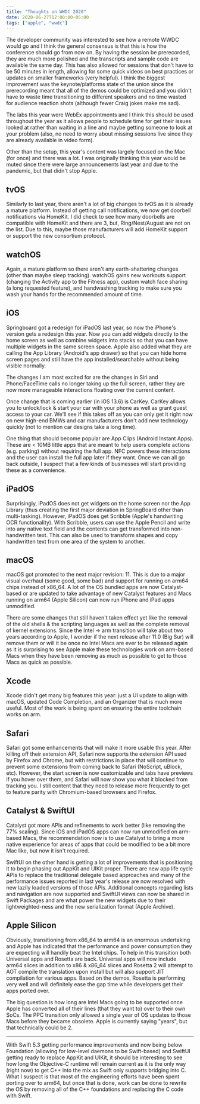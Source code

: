 ```yaml
---
title: "Thoughts on WWDC 2020"
date: 2020-06-27T12:00:00-05:00
tags: ["apple", "wwdc"]
---
```


The developer community was interested to see how a remote WWDC would go and I think the general consensus is that this is how the conference should go from now on. By having the session be prerecorded, they are much more polished and the transcripts and sample code are available the same day. This has also allowed for sessions that don't have to be 50 minutes in length, allowing for some quick videos on best practices or updates on smaller frameworks (very helpful). I think the biggest improvement was the keynote/platforms state of the union since the prerecording meant that all of the demos could be optimized and you didn't have to waste time transitioning to different speakers and no time wasted for audience reaction shots (although fewer Craig jokes make me sad). 

The labs this year were WebEx appointments and I think this should be used throughout the year as it allows people to schedule time for get their issues looked at rather than waiting in a line and maybe getting someone to look at your problem (also, no need to worry about missing sessions live since they are already available in video form).

Other than the setup, this year's content was largely focused on the Mac (for once) and there was a lot. I was originally thinking this year would be muted since there were large announcements last year and due to the pandemic, but that didn't stop Apple.

## tvOS

Similarly to last year, there aren't a lot of big changes to tvOS as it is already a mature platform. Instead of getting call notifications, we now get doorbell notifications via HomeKit. I did check to see how many doorbells are compatible with HomeKit and there are 3, but, Ring/Nest/August are not on the list. Due to this, maybe those manufacturers will add HomeKit support or support the new consortium protocol.

## watchOS

Again, a mature platform so there aren't any earth-shattering changes (other than maybe sleep tracking). watchOS gains new workouts support (changing the Activity app to the Fitness app), custom watch face sharing (a long requested feature), and handwashing tracking to make sure you wash your hands for the recommended amount of time. 

## iOS

Springboard got a redesign for iPadOS last year, so now the iPhone's version gets a redesign this year. Now you can add widgets directly to the home screen as well as combine widgets into stacks so that you can have multiple widgets in the same screen space. Apple also added what they are calling the App Library (Android's app drawer) so that you can hide home screen pages and still have the app installed/searchable without being visible normally.

The changes I am most excited for are the changes in Siri and Phone/FaceTime calls no longer taking up the full screen, rather they are now more manageable interactions floating over the current content.

Once change that is coming earlier (in iOS 13.6) is CarKey. CarKey allows you to unlock/lock & start your car with your phone as well as grant guest access to your car. We'll see if this takes off as you can only get it right now on new high-end BMWs and car manufacturers don't add new technology quickly (not to mention car designs take a long time).

One thing that should become popular are App Clips (Android Instant Apps). These are < 10MB little apps that are meant to help users complete actions (e.g. parking) without requiring the full app. NFC powers these interactions and the user can install the full app later if they want. Once we can all go back outside, I suspect that a few kinds of businesses will start providing these as a convenience.

## iPadOS

Surprisingly, iPadOS does not get widgets on the home screen nor the App Library (thus creating the first major deviation in SpringBoard other than multi-tasking). However, iPadOS does get Scribble (Apple's handwriting OCR functionality). With Scribble, users can use the Apple Pencil and write into any native text field and the contents can get transformed into non-handwritten text. This can also be used to transform shapes and copy handwritten text from one area of the system to another.

## macOS

macOS got promoted to the next major revision: 11. This is due to a major visual overhaul (some good, some bad) and support for running on arm64 chips instead of x86_64. A lot of the OS bundled apps are now Catalyst-based or are updated to take advantage of new Catalyst features and Macs running on arm64 (Apple Silicon) can now run iPhone and iPad apps unmodified.

There are some changes that still haven't taken effect yet like the removal of the old shells & the scripting languages as well as the complete removal of kernel extensions. Since the Intel -> arm transition will take about two years according to Apple, I wonder if the next release after 11.0 (Big Sur) will remove them or will it be once no Intel Macs are ever to be released again as it is surprising to see Apple make these technologies work on arm-based Macs when they have been removing as much as possible to get to those Macs as quick as possible.

## Xcode

Xcode didn't get many big features this year: just a UI update to align with macOS, updated Code Completion, and an Organizer that is much more useful. Most of the work is being spent on ensuring the entire toolchain works on arm. 

## Safari

Safari got some enhancements that will make it more usable this year. After killing off their extension API, Safari now supports the extension API used by Firefox and Chrome, but with restrictions in place that will continue to prevent some extensions from coming back to Safari (NoScript, uBlock, etc). However, the start screen is now customizable and tabs have previews if you hover over them, and Safari will now show you what it blocked from tracking you. I still content that they need to release more frequently to get to feature parity with Chromium-based browsers and Firefox.

## Catalyst & SwiftUI

Catalyst got more APIs and refinements to work better (like removing the 77% scaling). Since iOS and iPadOS apps can now run unmodified on arm-based Macs, the recommendation now is to use Catalyst to bring a more native experience for areas of apps that could be modified to be a bit more Mac like, but now it isn't required.

SwiftUI on the other hand is getting a lot of improvements that is positioning it to begin phasing out AppKit and UIKit proper. There are new app life cycle APIs to replace the traditional delegate based approaches and many of the performance issues reported in last year's release are now resolved with new lazily loaded versions of those APIs. Additional concepts regarding lists and navigation are now supported and SwiftUI views can now be shared in Swift Packages and are what power the new widgets due to their lightweighted-ness and the new serialization format (Apple Archive).

## Apple Silicon

Obviously, transitioning from x86_64 to arm64 is an enormous undertaking and Apple has indicated that the performance and power consumption they are expecting will handily beat the Intel chips. To help in this transition both Universal apps and Rosetta are back. Universal apps will now include arm64 slices in addition to x86 & x86_64 slices and Rosetta 2 will attempt to AOT compile the translation upon install but will also support JIT compilation for various apps. Based on the demos, Rosetta is performing very well and will definitely ease the gap time while developers get their apps ported over.

The big question is how long are Intel Macs going to be supported once Apple has converted all of their lines (that they want to) over to their own SoCs. The PPC transition only allowed a single year of OS updates to those Macs before they became obsolete. Apple is currently saying "years", but that technically could be 2.

---

With Swift 5.3 getting performance improvements and now being below Foundation (allowing for low-level daemons to be Swift-based) and SwiftUI getting ready to replace AppKit and UIKit, it should be interesting to see how long the Objective-C runtime will remain current as it is the only way (right now) to get C++ into the mix as Swift only supports bridging into C. What I suspect is that most of the engineering efforts have been spent porting over to arm64, but once that is done, work can be done to rewrite the OS by removing all of the C++ foundations and replacing the C code with Swift.
